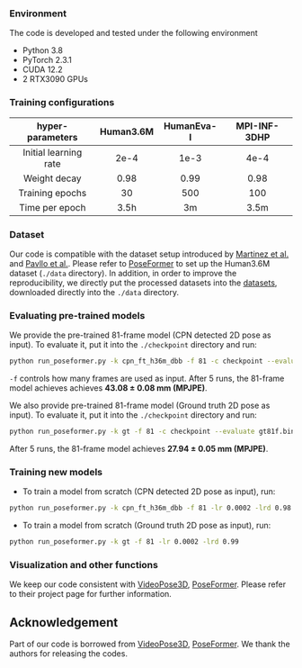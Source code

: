 ### Environment

The code is developed and tested under the following environment

* Python 3.8
* PyTorch 2.3.1
* CUDA 12.2
* 2 RTX3090 GPUs

### Training configurations

|hyper-parameters | Human3.6M | HumanEva-I | MPI-INF-3DHP |
|:----------:|:----------:|:----------:|:----------:|
|Initial learning rate | 2e-4 |  1e-3 |  4e-4 | 
| Weight decay | 0.98 | 0.99 | 0.98 |
|Training epochs | 30 |  500|  100|
|Time per epoch| 3.5h | 3m | 3.5m|


### Dataset

Our code is compatible with the dataset setup introduced by [Martinez et al.](https://github.com/una-dinosauria/3d-pose-baseline) and [Pavllo et al.](https://github.com/facebookresearch/VideoPose3D). Please refer to [PoseFormer](https://github.com/zczcwh/PoseFormer) to set up the Human3.6M dataset  (`./data` directory). In addition, in order to improve the reproducibility, we directly put the processed datasets into the [datasets](https://pan.baidu.com/s/1uuQ9tJ_ZzUKKrrSvWexg7A?pwd=1234), downloaded directly into the `./data` directory.


### Evaluating pre-trained models

We provide the pre-trained 81-frame model (CPN detected 2D pose as input). To evaluate it, put it into the `./checkpoint` directory and run:

```bash
python run_poseformer.py -k cpn_ft_h36m_dbb -f 81 -c checkpoint --evaluate cpn81f.bin
```
`-f` controls how many frames are used as input. After 5 runs, the 81-frame model achieves achieves **43.08 $\pm$ 0.08 mm (MPJPE)**. 


We also provide pre-trained 81-frame model (Ground truth 2D pose as input). To evaluate it, put it into the `./checkpoint` directory and run:

```bash
python run_poseformer.py -k gt -f 81 -c checkpoint --evaluate gt81f.bin
```
After 5 runs, the 81-frame model achieves **27.94 $\pm$ 0.05 mm (MPJPE)**. 


### Training new models

* To train a model from scratch (CPN detected 2D pose as input), run:

```bash
python run_poseformer.py -k cpn_ft_h36m_dbb -f 81 -lr 0.0002 -lrd 0.98
```


* To train a model from scratch (Ground truth 2D pose as input), run:

```bash
python run_poseformer.py -k gt -f 81 -lr 0.0002 -lrd 0.99
```


### Visualization and other functions

We keep our code consistent with [VideoPose3D](https://github.com/facebookresearch/VideoPose3D), [PoseFormer](https://github.com/zczcwh/PoseFormer). Please refer to their project page for further information. 


## Acknowledgement

Part of our code is borrowed from [VideoPose3D](https://github.com/facebookresearch/VideoPose3D), [PoseFormer](https://github.com/zczcwh/PoseFormer). We thank the authors for releasing the codes.
